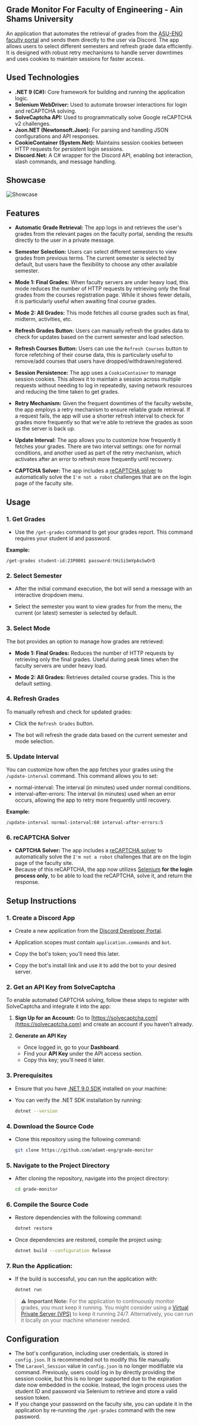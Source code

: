 ## Grade Monitor For Faculty of Engineering - Ain Shams University

An application that automates the retrieval of grades from the [ASU-ENG faculty portal](https://eng.asu.edu.eg/login) and sends them directly to the user via Discord. The app allows users to select different semesters and refresh grade data efficiently. It is designed with robust retry mechanisms to handle server downtimes and uses cookies to maintain sessions for faster access.

## Used Technologies

- **.NET 9 (C#):** Core framework for building and running the application logic.
- **Selenium WebDriver:** Used to automate browser interactions for login and reCAPTCHA solving.
- **SolveCaptcha API:** Used to programmatically solve Google reCAPTCHA v2 challenges.
- **Json.NET (Newtonsoft.Json):** For parsing and handling JSON configurations and API responses.
- **CookieContainer (System.Net):** Maintains session cookies between HTTP requests for persistent login sessions.
- **Discord.Net:** A C# wrapper for the Discord API, enabling bot interaction, slash commands, and message handling.

## Showcase
![Showcase](Showcase.gif)

## Features

- **Automatic Grade Retrieval:** The app logs in and retrieves the user's grades from the relevant pages on the faculty portal, sending the results directly to the user in a private message.

- **Semester Selection:** Users can select different semesters to view grades from previous terms. The current semester is selected by default, but users have the flexibility to choose any other available semester.

- **Mode 1: Final Grades:** When faculty servers are under heavy load, this mode reduces the number of HTTP requests by retrieving only the final grades from the courses registration page. While it shows fewer details, it is particularly useful when awaiting final course grades.

- **Mode 2: All Grades:** This mode fetches all course grades such as final, midterm, activities, etc.

- **Refresh Grades Button:** Users can manually refresh the grades data to check for updates based on the current semester and load selection.

- **Refresh Courses Button:** Users can use the `Refresh Courses` button to force refetching of their course data, this is particularly useful to remove/add courses that users have dropped/withdrawn/registered.

- **Session Persistence:** The app uses a `CookieContainer` to manage session cookies. This allows it to maintain a session across multiple requests without needing to log in repeatedly, saving network resources and reducing the time taken to get grades.

- **Retry Mechanism:** Given the frequent downtimes of the faculty website, the app employs a retry mechanism to ensure reliable grade retrieval. If a request fails, the app will use a shorter refresh interval to check for grades more frequently so that we're able to retrieve the grades as soon as the server is back up.

- **Update Interval:** The app allows you to customize how frequently it fetches your grades. There are two interval settings: one for normal conditions, and another used as part of the retry mechanism, which activates after an error to refresh more frequently until recovery.

- **CAPTCHA Solver:** The app includes a [reCAPTCHA solver](solvecaptcha.com) to automatically solve the `I'm not a robot` challenges that are on the login page of the faculty site.

## Usage

### 1. Get Grades

- Use the `/get-grades` command to get your grades report. This command requires your student id and password.

**Example:**

```
/get-grades student-id:23P0001 password:tHiSiSmYpAsSwOrD
```

### 2. Select Semester

- After the initial command execution, the bot will send a message with an interactive dropdown menu.
  
- Select the semester you want to view grades for from the menu, the current (or latest) semester is selected by default.

### 3. Select Mode

The bot provides an option to manage how grades are retrieved:

- **Mode 1: Final Grades:** Reduces the number of HTTP requests by retrieving only the final grades. Useful during peak times when the faculty servers are under heavy load.

- **Mode 2: All Grades:** Retrieves detailed course grades. This is the default setting.

### 4. Refresh Grades

To manually refresh and check for updated grades:

- Click the `Refresh Grades` button.

- The bot will refresh the grade data based on the current semester and mode selection.

### 5. Update Interval

You can customize how often the app fetches your grades using the `/update-interval` command. This command allows you to set:
- normal-interval: The interval (in minutes) used under normal conditions.
- interval-after-errors: The interval (in minutes) used when an error occurs, allowing the app to retry more frequently until recovery.

**Example:**

```
/update-interval normal-interval:60 interval-after-errors:5
```

### 6. reCAPTCHA Solver

- **CAPTCHA Solver:** The app includes a [reCAPTCHA solver](solvecaptcha.com) to automatically solve the `I'm not a robot` challenges that are on the login page of the faculty site.
- Because of this reCAPTCHA, the app now utilizes [Selenium](https://github.com/SeleniumHQ/selenium) **for the login process only**, to be able to load the reCAPTCHA, solve it, and return the response.

## Setup Instructions

### 1. **Create a Discord App**

- Create a new application from the [Discord Developer Portal](https://discord.com/developers/applications).

- Application scopes must contain `application.commands` and `bot`.

- Copy the bot's token; you'll need this later.

- Copy the bot's install link and use it to add the bot to your desired server.

### 2. **Get an API Key from SolveCaptcha**

To enable automated CAPTCHA solving, follow these steps to register with SolveCaptcha and integrate it into the app:

1. **Sign Up for an Account:** Go to [https://solvecaptcha.com](https://solvecaptcha.com) and create an account if you haven’t already.

2. **Generate an API Key**
   - Once logged in, go to your **Dashboard**.
   - Find your **API Key** under the API access section.
   - Copy this key; you’ll need it later.

### 3. **Prerequisites**

- Ensure that you have [.NET 9.0 SDK](https://dotnet.microsoft.com/en-us/download/dotnet/9.0) installed on your machine:

- You can verify the .NET SDK installation by running:

  ```bash
  dotnet --version
  ```

### 4. **Download the Source Code**

- Clone this repository using the following command:

  ```bash
  git clone https://github.com/adamt-eng/grade-monitor
  ```

### 5. **Navigate to the Project Directory**

- After cloning the repository, navigate into the project directory:

  ```bash
  cd grade-monitor
  ```

### 6. **Compile the Source Code**

- Restore dependencies with the following command:

  ```bash
  dotnet restore
  ```

- Once dependencies are restored, compile the project using:

  ```bash
  dotnet build --configuration Release
  ```

### 7. **Run the Application:**

- If the build is successful, you can run the application with:

  ```bash
  dotnet run
  ```

> :warning: **Important Note:** 
> For the application to continuously monitor grades, you must keep it running. You might consider using a [Virtual Private Server (VPS)](https://cloud.google.com/learn/what-is-a-virtual-private-server) to keep it running 24/7. Alternatively, you can run it locally on your machine whenever needed.

## Configuration

   - The bot's configuration, including user credentials, is stored in `config.json`. It is recommended not to modify this file manually.
   - The `Laravel_Session` value in `config.json` is no longer modifiable via command. Previously, users could log in by directly providing the session cookie, but this is no longer supported due to the expiration date now embedded in the cookie. Instead, the login process uses the student ID and password via Selenium to retrieve and store a valid session token.
   - If you change your password on the faculty site, you can update it in the application by re-running the `/get-grades` command with the new password.
